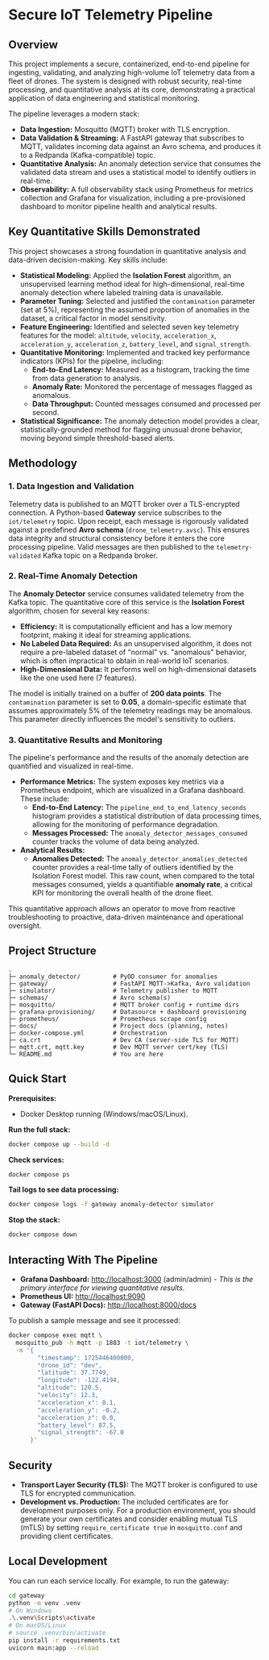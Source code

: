# Secure IoT Telemetry Pipeline

## Overview

This project implements a secure, containerized, end-to-end pipeline for ingesting, validating, and analyzing high-volume IoT telemetry data from a fleet of drones. The system is designed with robust security, real-time processing, and quantitative analysis at its core, demonstrating a practical application of data engineering and statistical monitoring.

The pipeline leverages a modern stack:
- **Data Ingestion:** Mosquitto (MQTT) broker with TLS encryption.
- **Data Validation & Streaming:** A FastAPI gateway that subscribes to MQTT, validates incoming data against an Avro schema, and produces it to a Redpanda (Kafka-compatible) topic.
- **Quantitative Analysis:** An anomaly detection service that consumes the validated data stream and uses a statistical model to identify outliers in real-time.
- **Observability:** A full observability stack using Prometheus for metrics collection and Grafana for visualization, including a pre-provisioned dashboard to monitor pipeline health and analytical results.

## Key Quantitative Skills Demonstrated

This project showcases a strong foundation in quantitative analysis and data-driven decision-making. Key skills include:

- **Statistical Modeling:** Applied the **Isolation Forest** algorithm, an unsupervised learning method ideal for high-dimensional, real-time anomaly detection where labeled training data is unavailable.
- **Parameter Tuning:** Selected and justified the `contamination` parameter (set at 5%), representing the assumed proportion of anomalies in the dataset, a critical factor in model sensitivity.
- **Feature Engineering:** Identified and selected seven key telemetry features for the model: `altitude`, `velocity`, `acceleration_x`, `acceleration_y`, `acceleration_z`, `battery_level`, and `signal_strength`.
- **Quantitative Monitoring:** Implemented and tracked key performance indicators (KPIs) for the pipeline, including:
  - **End-to-End Latency:** Measured as a histogram, tracking the time from data generation to analysis.
  - **Anomaly Rate:** Monitored the percentage of messages flagged as anomalous.
  - **Data Throughput:** Counted messages consumed and processed per second.
- **Statistical Significance:** The anomaly detection model provides a clear, statistically-grounded method for flagging unusual drone behavior, moving beyond simple threshold-based alerts.

## Methodology

### 1. Data Ingestion and Validation

Telemetry data is published to an MQTT broker over a TLS-encrypted connection. A Python-based **Gateway** service subscribes to the `iot/telemetry` topic. Upon receipt, each message is rigorously validated against a predefined **Avro schema** (`drone_telemetry.avsc`). This ensures data integrity and structural consistency before it enters the core processing pipeline. Valid messages are then published to the `telemetry-validated` Kafka topic on a Redpanda broker.

### 2. Real-Time Anomaly Detection

The **Anomaly Detector** service consumes validated telemetry from the Kafka topic. The quantitative core of this service is the **Isolation Forest** algorithm, chosen for several key reasons:

- **Efficiency:** It is computationally efficient and has a low memory footprint, making it ideal for streaming applications.
- **No Labeled Data Required:** As an unsupervised algorithm, it does not require a pre-labeled dataset of "normal" vs. "anomalous" behavior, which is often impractical to obtain in real-world IoT scenarios.
- **High-Dimensional Data:** It performs well on high-dimensional datasets like the one used here (7 features).

The model is initially trained on a buffer of **200 data points**. The `contamination` parameter is set to **0.05**, a domain-specific estimate that assumes approximately 5% of the telemetry readings may be anomalous. This parameter directly influences the model's sensitivity to outliers.

### 3. Quantitative Results and Monitoring

The pipeline's performance and the results of the anomaly detection are quantified and visualized in real-time.

- **Performance Metrics:** The system exposes key metrics via a Prometheus endpoint, which are visualized in a Grafana dashboard. These include:
  - **End-to-End Latency:** The `pipeline_end_to_end_latency_seconds` histogram provides a statistical distribution of data processing times, allowing for the monitoring of performance degradation.
  - **Messages Processed:** The `anomaly_detector_messages_consumed` counter tracks the volume of data being analyzed.
- **Analytical Results:** 
  - **Anomalies Detected:** The `anomaly_detector_anomalies_detected` counter provides a real-time tally of outliers identified by the Isolation Forest model. This raw count, when compared to the total messages consumed, yields a quantifiable **anomaly rate**, a critical KPI for monitoring the overall health of the drone fleet.

This quantitative approach allows an operator to move from reactive troubleshooting to proactive, data-driven maintenance and operational oversight.

## Project Structure

```
.
├─ anomaly_detector/         # PyOD consumer for anomalies
├─ gateway/                  # FastAPI MQTT->Kafka, Avro validation
├─ simulator/                # Telemetry publisher to MQTT
├─ schemas/                  # Avro schema(s)
├─ mosquitto/                # MQTT broker config + runtime dirs
├─ grafana-provisioning/     # Datasource + dashboard provisioning
├─ prometheus/               # Prometheus scrape config
├─ docs/                     # Project docs (planning, notes)
├─ docker-compose.yml        # Orchestration
├─ ca.crt                    # Dev CA (server-side TLS for MQTT)
├─ mqtt.crt, mqtt.key        # Dev MQTT server cert/key (TLS)
└─ README.md                 # You are here
```

## Quick Start

**Prerequisites:**
- Docker Desktop running (Windows/macOS/Linux).

**Run the full stack:**
```bash
docker compose up --build -d
```

**Check services:**
```bash
docker compose ps
```

**Tail logs to see data processing:**
```bash
docker compose logs -f gateway anomaly-detector simulator
```

**Stop the stack:**
```bash
docker compose down
```

## Interacting With The Pipeline

- **Grafana Dashboard:** [http://localhost:3000](http://localhost:3000) (admin/admin) - *This is the primary interface for viewing quantitative results.*
- **Prometheus UI:** [http://localhost:9090](http://localhost:9090)
- **Gateway (FastAPI Docs):** [http://localhost:8000/docs](http://localhost:8000/docs)

To publish a sample message and see it processed:
```bash
docker compose exec mqtt \
  mosquitto_pub -h mqtt -p 1883 -t iot/telemetry \
  -m '{
        "timestamp": 1725446400000,
        "drone_id": "dev",
        "latitude": 37.7749,
        "longitude": -122.4194,
        "altitude": 120.5,
        "velocity": 12.3,
        "acceleration_x": 0.1,
        "acceleration_y": -0.2,
        "acceleration_z": 0.0,
        "battery_level": 87.5,
        "signal_strength": -67.0
      }'
```

## Security

- **Transport Layer Security (TLS):** The MQTT broker is configured to use TLS for encrypted communication.
- **Development vs. Production:** The included certificates are for development purposes only. For a production environment, you should generate your own certificates and consider enabling mutual TLS (mTLS) by setting `require_certificate true` in `mosquitto.conf` and providing client certificates.

## Local Development

You can run each service locally. For example, to run the gateway:
```bash
cd gateway
python -m venv .venv
# On Windows
.\.venv\Scripts\activate
# On macOS/Linux
# source .venv/bin/activate
pip install -r requirements.txt
uvicorn main:app --reload
```
